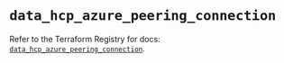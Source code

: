 # `data_hcp_azure_peering_connection`

Refer to the Terraform Registry for docs: [`data_hcp_azure_peering_connection`](https://registry.terraform.io/providers/hashicorp/hcp/0.94.1/docs/data-sources/azure_peering_connection).
